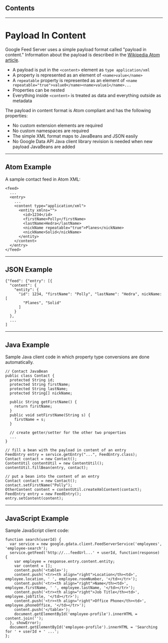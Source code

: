 <h2>Contents</h2>



---

# Payload In Content #

Google Feed Server uses a simple payload format called "payload in content." Information about the payload is
described in the [Wikipedia Atom article](http://en.wikipedia.org/wiki/Atom_(standard)).
<ul>
<li>A payload is put in the <code>&lt;content&gt;</code> element as <code>type application/xml</code></li>
<li>A property is represented as an element of <code>&lt;name&gt;value&lt;/name&gt;</code></li>
<li>A <code>repeatable</code> property is represented as an element of <code>&lt;name repeatable="true"&gt;value0&lt;/name&gt;&lt;name&gt;value1&lt;/name&gt;...</code></li>
<li>Properties can be nested</li>
<li>Everything inside <code>&lt;content&gt;</code> is treated as data and everything outside as metadata</li>
</ul>

The payload in content format is Atom compliant and has the following properties:
<ul>
<li>No custom extension elements are required</li>
<li>No custom namespaces are required</li>
<li>The simple XML format maps to JavaBeans and JSON easily</li>
<li>No Google Data API Java client library revision is needed when new payload JavaBeans are added</li>
</ul>


---

## Atom Example ##

A sample contact feed in Atom XML:

```
<feed>
  ...
  <entry>
    ...
    <content type="application/xml">
      <entity xmlns="">
        <id>1234</id>
        <firstName>Polly</firstName>
        <lastName>Hedra</lastName>
        <nickName repeatable="true">Planes</nickName>
        <nickName>Solid</nickName>
      </entity>
    </content>
  </entry>
</feed>
```


---

## JSON Example ##

```
{"feed": {"entry": [{
  "content": {
    "entity": {
      "id": 1234, "firstName": "Polly", "lastName": "Hedra", nickName: [
        "Planes", "Solid"
      ]
    }
  },
  ...
]
```


---

## Java Example ##

Sample Java client code in which property type conversions are done automatically.

```
// Contact JavaBean
public class Contact {
  protected String id;
  protected String firstName;
  protected String lastName;
  protected String[] nickName;

  public String getFirstName() {
    return firstName;
  }
  public void setFirstName(String s) {
    firstName = s;
  }

  // create getter/setter for the other two properties
  ...
}

// fill a bean with the payload in content of an entry
FeedEntry entry = service.getEntry("...", FeedEntry.class);
Contact contact = new Contact();
ContentUtil contentUtil = new ContentUtil();
contentUtil.fillBean(entry, contact);

// put a bean into the content of an entry
Contact contact = new Contact();
contact.setFirstName("Polly");
OtherContent content = contentUtil.createXmlContent(contact);
FeedEntry entry = new FeedEntry();
entry.setContent(content);
```


---

## JavaScript Example ##

Sample JavaScript client code:

```
function search(userId) {
  var service = new google.gdata.client.FeedServerService('employees', 'employee-search');
  service.getFeed('http://...feedUrl...' + userId, function(response) {
    var employee = response.entry.content.entity;
    var content = [];
    content.push('<table>');
    content.push('<tr><th align="right">Location</th><td>', employee.location, ' ', employee.roomNumber, '</td></tr>');
    content.push('<tr><th align="right">Name</th><td>', employee.firstName, ' ', employee.lastName, '</td></tr>');
    content.push('<tr><th align="right">Job Title</th><td>', employee.jobTitle, '</td></tr>');
    content.push('<tr><th align="right">Office Phone</th><td>', employee.phoneOffice, '</td></tr>');
    content.push('</table>');
    document.getElementById('employee-profile').innerHTML = content.join('');
  }, showError);
  document.getElementById('employee-profile').innerHTML = 'Searching for ' + userId + ' ...';
};
```